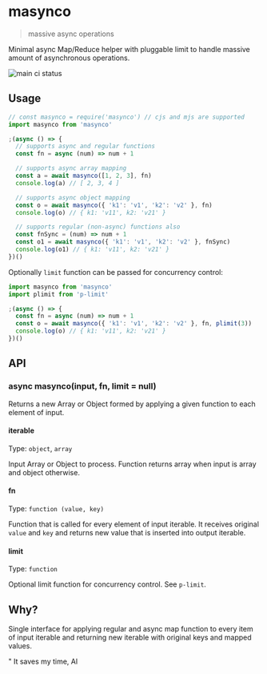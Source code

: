 # masynco

> massive async operations

Minimal async Map/Reduce helper with pluggable limit to handle massive amount of asynchronous operations.

![main ci status](https://github.com/tsertkov/masynco/actions/workflows/main.yml/badge.svg?branch=main)

## Usage

```javascript
// const masynco = require('masynco') // cjs and mjs are supported
import masynco from 'masynco'

;(async () => {
  // supports async and regular functions
  const fn = async (num) => num + 1

  // supports async array mapping
  const a = await masynco([1, 2, 3], fn)
  console.log(a) // [ 2, 3, 4 ]

  // supports async object mapping
  const o = await masynco({ 'k1': 'v1', 'k2': 'v2' }, fn)
  console.log(o) // { k1: 'v11', k2: 'v21' }

  // supports regular (non-async) functions also
  const fnSync = (num) => num + 1
  const o1 = await masynco({ 'k1': 'v1', 'k2': 'v2' }, fnSync)
  console.log(o1) // { k1: 'v11', k2: 'v21' }
})()
```

Optionally `limit` function can be passed for concurrency control:

```javascript
import masynco from 'masynco'
import plimit from 'p-limit'

;(async () => {
  const fn = async (num) => num + 1
  const o = await masynco({ 'k1': 'v1', 'k2': 'v2' }, fn, plimit(3))
  console.log(o) // { k1: 'v11', k2: 'v21' }
})()
```

## API

### async masynco(input, fn, limit = null)

Returns a new Array or Object formed by applying a given function to each element of input.

#### iterable

Type: `object`, `array`

Input Array or Object to process. Function returns array when input is array and object otherwise.

#### fn

Type: `function (value, key)`

Function that is called for every element of input iterable. It receives original `value` and `key` and returns new value that is inserted into output iterable.

#### limit

Type: `function`

Optional limit function for concurrency control. See `p-limit`.

## Why?

Single interface for applying regular and async map function to every item of input iterable and returning new iterable with original keys and mapped values.

" It saves my time, Al
